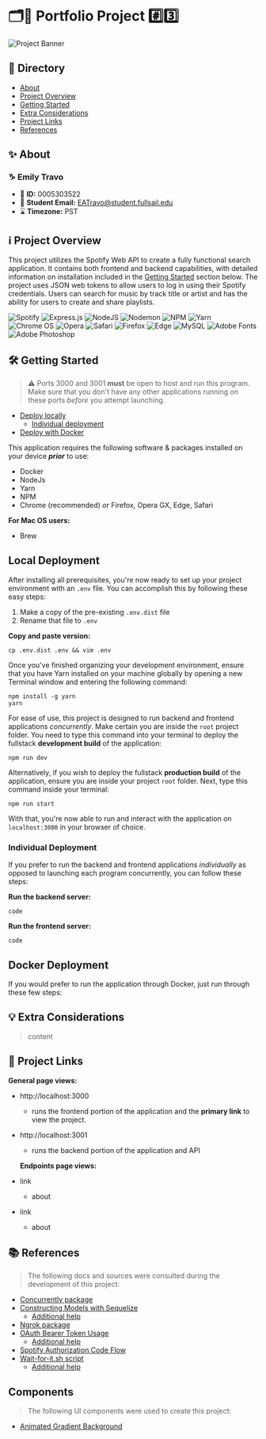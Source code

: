 # 🗂️📁 Portfolio Project #️⃣3️⃣

![Project Banner](https://www.dropbox.com/scl/fi/igyo59flz5or36hrb22ij/banner.png?rlkey=eeift1ygsp6w1quvfofud1biq&raw=1)

## 🧭 Directory

- [About](#-about)
- [Project Overview](#ℹ️-project-overview)
- [Getting Started](#%EF%B8%8F-getting-started)
- [Extra Considerations](#-extra-considerations)
- [Project Links](#-project-links)
- [References](#-references)

## ✨ About

### ♑ Emily Travo

- 🪪 **ID:** 0005303522
- 📨 **Student Email:** EATravo@student.fullsail.edu
- ⌛ **Timezone:** PST

## ℹ️ Project Overview

This project utilizes the Spotify Web API to create a fully functional search application. It contains both frontend and backend capabilities, with detailed information on installation included in the [Getting Started](#%EF%B8%8F-getting-started) section below. The project uses JSON web tokens to allow users to log in using their Spotify credentials. Users can search for music by track title or artist and has the ability for users to create and share playlists.

![Spotify](https://img.shields.io/badge/Spotify-1ED760?style=for-the-badge&logo=spotify&logoColor=white)
![Express.js](https://img.shields.io/badge/express.js-%23404d59.svg?style=for-the-badge&logo=express&logoColor=%2361DAFB) ![NodeJS](https://img.shields.io/badge/node.js-6DA55F?style=for-the-badge&logo=node.js&logoColor=white) ![Nodemon](https://img.shields.io/badge/NODEMON-%23323330.svg?style=for-the-badge&logo=nodemon&logoColor=%BBDEAD) ![NPM](https://img.shields.io/badge/NPM-%23CB3837.svg?style=for-the-badge&logo=npm&logoColor=white) ![Yarn](https://img.shields.io/badge/yarn-%232C8EBB.svg?style=for-the-badge&logo=yarn&logoColor=white) ![Chrome OS](https://img.shields.io/badge/chrome%20os-3d89fc?style=for-the-badge&logo=google%20chrome&logoColor=white) ![Opera](https://img.shields.io/badge/Opera-FF1B2D?style=for-the-badge&logo=Opera&logoColor=white) ![Safari](https://img.shields.io/badge/Safari-000000?style=for-the-badge&logo=Safari&logoColor=white) ![Firefox](https://img.shields.io/badge/Firefox-FF7139?style=for-the-badge&logo=Firefox-Browser&logoColor=white) ![Edge](https://img.shields.io/badge/Edge-0078D7?style=for-the-badge&logo=Microsoft-edge&logoColor=white) ![MySQL](https://img.shields.io/badge/mysql-4479A1.svg?style=for-the-badge&logo=mysql&logoColor=white) ![Adobe Fonts](https://img.shields.io/badge/Adobe%20Fonts-000B1D.svg?style=for-the-badge&logo=Adobe%20Fonts&logoColor=white) ![Adobe Photoshop](https://img.shields.io/badge/adobe%20photoshop-%2331A8FF.svg?style=for-the-badge&logo=adobe%20photoshop&logoColor=white)

## 🛠️ Getting Started

> ⚠️ Ports 3000 and 3001 **must** be open to host and run this program. Make sure that you don't have any other applications running on these ports _before_ you attempt launching.

- [Deploy locally](#-local-deployment)
  - [Individual deployment](#individual-deployment)
- [Deploy with Docker](#-docker-deployment)

This application requires the following software & packages installed on your device **_prior_** to use:

- Docker
- NodeJs
- Yarn
- NPM
- Chrome (recommended) _or_ Firefox, Opera GX, Edge, Safari

**For Mac OS users:**

- Brew

## Local Deployment

After installing all prerequisites, you're now ready to set up your project environment with an `.env` file. You can accomplish this by following these easy steps:

1. Make a copy of the pre-existing `.env.dist` file
2. Rename that file to `.env`

**Copy and paste version:**

```
cp .env.dist .env && vim .env
```

Once you've finished organizing your development environment, ensure that you have Yarn installed on your machine globally by opening a new Terminal window and entering the following command:

```
npm install -g yarn
yarn
```

For ease of use, this project is designed to run backend and frontend applications _concurrently_. Make certain you are inside the `root` project folder. You need to type this command into your terminal to deploy the fullstack **development build** of the application:

```
npm run dev
```

Alternatively, if you wish to deploy the fullstack **production build** of the application, ensure you are inside your project `root` folder. Next, type this command inside your terminal:

```
npm run start
```

With that, you're now able to run and interact with the application on `localhost:3000` in your browser of choice.

### Individual Deployment

If you prefer to run the backend and frontend applications _individually_ as opposed to launching each program concurrently, you can follow these steps:

**Run the backend server:**

```
code
```

**Run the frontend server:**

```
code
```

## Docker Deployment

If you would prefer to run the application through Docker, just run through these few steps:

## 💡 Extra Considerations

> content

## 🔗 Project Links

**General page views:**

- http://localhost:3000
  - runs the frontend portion of the application and the **primary link** to view the project.
- http://localhost:3001

  - runs the backend portion of the application and API

  **Endpoints page views:**

- link
  - about
- link
  - about

## 📚 References

> The following docs and sources were consulted during the development of this project:

- [Concurrently package](https://www.npmjs.com/package/concurrently)
- [Constructing Models with Sequelize](https://github.com/travoemily-fs/asl-space/tree/main/src/models)
  - [Additional help](https://nodejs.org/api/fs.html#fs_fs_readdirsync_path_options)
- [Ngrok package](https://ngrok.com/docs/getting-started/)
- [OAuth Bearer Token Usage](https://datatracker.ietf.org/doc/html/rfc6750)
  - [Additional help](https://www.geeksforgeeks.org/json-web-token-jwt/)
- [Spotify Authorization Code Flow](https://developer.spotify.com/documentation/web-api/tutorials/code-flow)
- [Wait-for-it.sh script](https://github.com/vishnubob/wait-for-it)
  - [Additional help](https://medium.com/@krishnaregmi/wait-for-it-docker-compose-f0bac30f3357)

## Components

> The following UI components were used to create this project:

- [Animated Gradient Background](https://codepen.io/P1N2O/pen/pyBNzX)

